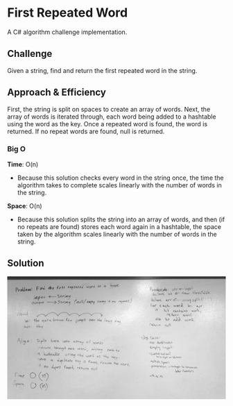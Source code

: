 # First Repeated Word
A C# algorithm challenge implementation.

## Challenge
Given a string, find and return the first repeated word in the string.

## Approach & Efficiency
First, the string is split on spaces to create an array of words.
Next, the array of words is iterated through, each word being added to a hashtable using the word as the key.
Once a repeated word is found, the word is returned. If no repeat words are found, null is returned.

### Big O
**Time**: O(n)
- Because this solution checks every word in the string once, the time the algorithm takes to complete scales linearly with the number of words in the string.

**Space**: O(n)
- Because this solution splits the string into an array of words, and then (if no repeats are found) stores each word again in a hashtable, the space taken by the algorithm scales linearly with the number of words in the string.

## Solution
![Whiteboard](../../assets/repeatedword.webp)